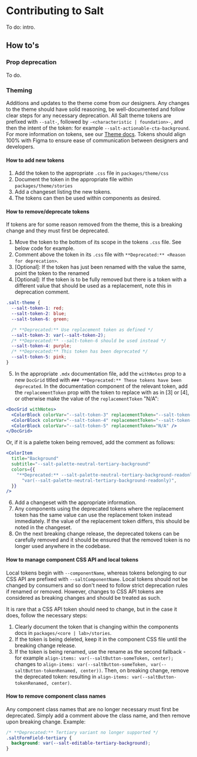 # Contributing to Salt

To do: intro.

## How to's

### Prop deprecation

To do.

### Theming

Additions and updates to the theme come from our designers. Any changes to the theme should have solid reasoning, be well-documented and follow clear steps for any necessary deprecation. All Salt theme tokens are prefixed with `--salt-`, followed by `-<characteristic | foundation>-`, and then the intent of the token: for example `--salt-actionable-cta-background`. For more information on tokens, see our [Theme docs](https://storybook.saltdesignsystem.com/?path=/docs/theme-about-the-salt-theme--docs). Tokens should align 100% with Figma to ensure ease of communication between designers and developers.

#### How to add new tokens

1. Add the token to the appropriate `.css` file in `packages/theme/css`
2. Document the token in the appropriate file within `packages/theme/stories`
3. Add a changeset listing the new tokens.
4. The tokens can then be used within components as desired.

#### How to remove/deprecate tokens

If tokens are for some reason removed from the theme, this is a breaking change and they must first be deprecated.

1. Move the token to the bottom of its scope in the tokens `.css` file. See below code for example.
2. Comment above the token in its `.css` file with `**Deprecated:** <Reason for deprecation>`.
3. [Optional]: If the token has just been renamed with the value the same, point the token to the renamed
4. [Optional]: If the token is to be fully removed but there is a token with a different value that should be used as a replacement, note this in deprecation comment.

```css
.salt-theme {
  --salt-token-1: red;
  --salt-token-2: blue;
  --salt-token-6: green;

  /* **Deprecated:** Use replacement token as defined */
  --salt-token-3: var(--salt-token-2);
  /* **Deprecated:** --salt-token-6 should be used instead */
  --salt-token-4: purple;
  /* **Deprecated:** This token has been deprecated */
  --salt-token-5: pink;
}
```

5. In the appropriate `.mdx` documentation file, add the `withNotes` prop to a new `DocGrid` titled with `### **Deprecated:** These tokens have been deprecated`. In the documentation component of the relevant token, add the `replacementToken` prop with the token to replace with as in [3] or [4], or otherwise make the value of the `replacementToken` "N/A":

```jsx
<DocGrid withNotes>
  <ColorBlock colorVar="--salt-token-3" replacementToken="--salt-token-2" />
  <ColorBlock colorVar="--salt-token-4" replacementToken="--salt-token-6" />
  <ColorBlock colorVar="--salt-token-5" replacementToken="N/A" />
</DocGrid>
```

Or, if it is a palette token being removed, add the comment as follows:

```jsx
<ColorItem
  title="Background"
  subtitle="--salt-palette-neutral-tertiary-background"
  colors={{
    "**Deprecated:** --salt-palette-neutral-tertiary-background-readonly":
      "var(--salt-palette-neutral-tertiary-background-readonly)",
  }}
/>
```

6. Add a changeset with the appropriate information.
7. Any components using the deprecated tokens where the replacement token has the same value can use the replacement token instead immediately. If the value of the replacement token differs, this should be noted in the changeset.
8. On the next breaking change release, the deprecated tokens can be carefully removed and it should be ensured that the removed token is no longer used anywhere in the codebase.

#### How to manage component CSS API and local tokens

Local tokens begin with `--componentName`, whereas tokens belonging to our CSS API are prefixed with `--saltComponentName`. Local tokens should not be changed by consumers and so don't need to follow strict deprecation rules if renamed or removed. However, changes to CSS API tokens are considered as breaking changes and should be treated as such.

It is rare that a CSS API token should need to change, but in the case it does, follow the necessary steps:

1. Clearly document the token that is changing within the components docs in `packages/<core | lab>/stories`.
2. If the token is being deleted, keep it in the component CSS file until the breaking change release.
3. If the token is being renamed, use the rename as the second fallback - for example `align-items: var(--saltButton-someToken, center);` changes to `align-items: var(--saltButton-someToken, var(--saltButton-tokenRenamed, center))`. Then, on breaking change, remove the deprecated token: resulting in `align-items: var(--saltButton-tokenRenamed, center)`.

#### How to remove component class names

Any component class names that are no longer necessary must first be deprecated. Simply add a comment above the class name, and then remove upon breaking change. Example:

```css
/* **Deprecated:** Tertiary variant no longer supported */
.saltFormField-tertiary {
  background: var(--salt-editable-tertiary-background);
}
```
